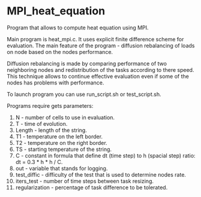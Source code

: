 # MPI_heat_equation

Program that allows to compute heat equation using MPI.

Main program is heat_mpi.c. It uses explicit finite difference scheme for evaluation. 
The main feature of the program - diffusion rebalancing of loads on node based on the nodes performance. 

Diffusion rebalancing is made by comparing performance of two neighboring nodes and redistribution of the
tasks according to there speed. This technique allows to continue effective evaluation even if some of the 
nodes has problems with performance. 

To launch program you can use run_script.sh or test_script.sh.

Programs require gets parameters:

1. N - number of cells to use in evaluation.
2. T - time of evolution.
3. Length - length of the string.
4. T1 - temperature on the left border.
5. T2 - temperature on the right border.
6. TS - starting temperature of the string.
7. C - constant in formula that define dt (time step) to h (spacial step) ratio: dt = 0.3 * h * h / C.
8. out - variable that stands for logging.
9. test_diffic - difficulty of the test that is used to determine nodes rate.
10. iters_test - number of time steps between task resizing.
11. regularization - percentage of task difference to be tolerated.
